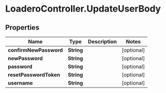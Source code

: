 # LoaderoController.UpdateUserBody

## Properties
Name | Type | Description | Notes
------------ | ------------- | ------------- | -------------
**confirmNewPassword** | **String** |  | [optional] 
**newPassword** | **String** |  | [optional] 
**password** | **String** |  | [optional] 
**resetPasswordToken** | **String** |  | [optional] 
**username** | **String** |  | [optional] 
